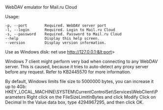 WebDAV emulator for Mail.ru Cloud

Usage:

	-p, --port        Required. WebDAV server port
	-l, --login       Required. Login to Mail.ru Cloud
	-s, --password    Required. Password to Mail.ru Cloud
	--help            Display this help screen.
	--version         Display version information.



Use as Windows disk:
	net use http://127.0.0.1:&lt;port&gt;

Windows 7 client might perform very bad when connecting to any WebDAV server. This is caused, because it tries to auto-detect any proxy server before any request. Refer to KB2445570 for more information.

By default, Windows limits file size to 5000000 bytes, you can increase it up to 4Gb:
HKEY_LOCAL_MACHINE\SYSTEM\CurrentControlSet\Services\WebClient\Parameters
	Right click on the FileSizeLimitInBytes and click Modify
	Click on Decimal
	In the Value data box, type 4294967295, and then click OK.